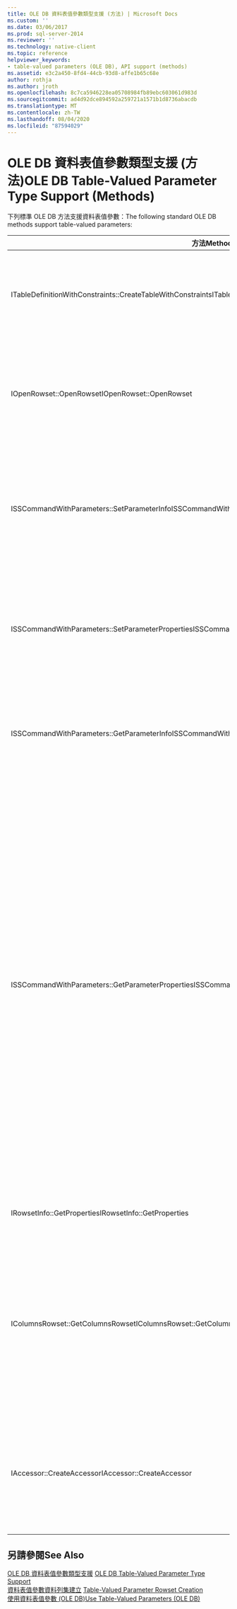 ```yaml
---
title: OLE DB 資料表值參數類型支援 (方法) | Microsoft Docs
ms.custom: ''
ms.date: 03/06/2017
ms.prod: sql-server-2014
ms.reviewer: ''
ms.technology: native-client
ms.topic: reference
helpviewer_keywords:
- table-valued parameters (OLE DB), API support (methods)
ms.assetid: e3c2a450-8fd4-44cb-93d8-affe1b65c68e
author: rothja
ms.author: jroth
ms.openlocfilehash: 8c7ca5946228ea05708984fb89ebc603061d983d
ms.sourcegitcommit: ad4d92dce894592a259721a1571b1d8736abacdb
ms.translationtype: MT
ms.contentlocale: zh-TW
ms.lasthandoff: 08/04/2020
ms.locfileid: "87594029"
---
```

# <a name="ole-db-table-valued-parameter-type-support-methods"></a><span data-ttu-id="f666a-102">OLE DB 資料表值參數類型支援 (方法)</span><span class="sxs-lookup"><span data-stu-id="f666a-102">OLE DB Table-Valued Parameter Type Support (Methods)</span></span>
  <span data-ttu-id="f666a-103">下列標準 OLE DB 方法支援資料表值參數：</span><span class="sxs-lookup"><span data-stu-id="f666a-103">The following standard OLE DB methods support table-valued parameters:</span></span>  
  
|<span data-ttu-id="f666a-104">方法</span><span class="sxs-lookup"><span data-stu-id="f666a-104">Method</span></span>|<span data-ttu-id="f666a-105">資料表值參數支援</span><span class="sxs-lookup"><span data-stu-id="f666a-105">Table-valued parameter support</span></span>|  
|------------|-------------------------------------|  
|<span data-ttu-id="f666a-106">ITableDefinitionWithConstraints::CreateTableWithConstraints</span><span class="sxs-lookup"><span data-stu-id="f666a-106">ITableDefinitionWithConstraints::CreateTableWithConstraints</span></span>|<span data-ttu-id="f666a-107">當您知道資料表值參數的類型資訊，而且想要根據類型資訊來具現化資料表值參數資料列集物件時使用。</span><span class="sxs-lookup"><span data-stu-id="f666a-107">Used when you know type information of table-valued parameter, and want to instantiate a table-valued parameter rowset object based on the type-information.</span></span><br /><br /> <span data-ttu-id="f666a-108">如需詳細資訊，請參閱[資料表值參數資料列集建立](table-valued-parameter-rowset-creation.md)中的「靜態情節」。</span><span class="sxs-lookup"><span data-stu-id="f666a-108">For more information, see "Static Scenario" in [Table-Valued Parameter Rowset Creation](table-valued-parameter-rowset-creation.md).</span></span>|  
|<span data-ttu-id="f666a-109">IOpenRowset::OpenRowset</span><span class="sxs-lookup"><span data-stu-id="f666a-109">IOpenRowset::OpenRowset</span></span>|<span data-ttu-id="f666a-110">當您不知道資料表值參數的類型資訊，而且想要根據從伺服器擷取的中繼資料資訊來具現化資料表值參數資料列集物件時使用。</span><span class="sxs-lookup"><span data-stu-id="f666a-110">Used when you do not know the type information of a table-valued parameter, and want to instantiate a table-valued parameter rowset object based on metadata information retrieved from the server.</span></span><br /><br /> <span data-ttu-id="f666a-111">如需詳細資訊，請參閱[資料表值參數資料列集建立](table-valued-parameter-rowset-creation.md)中的「動態情節」。</span><span class="sxs-lookup"><span data-stu-id="f666a-111">For more information, see "Dynamic Scenario" in [Table-Valued Parameter Rowset Creation](table-valued-parameter-rowset-creation.md).</span></span>|  
|<span data-ttu-id="f666a-112">ISSCommandWithParameters::SetParameterInfo</span><span class="sxs-lookup"><span data-stu-id="f666a-112">ISSCommandWithParameters::SetParameterInfo</span></span>|<span data-ttu-id="f666a-113">若要指定資料表值參數命令參數，取用者會在 DBPARAMBINDINFO 結構的 *pwszName* 成員中將此參數的類型指定為 "table" 或 "DBTYPE_TABLE"。</span><span class="sxs-lookup"><span data-stu-id="f666a-113">To specify a table-valued parameter command parameter, the consumer specifies the type of the parameter as "table" or "DBTYPE_TABLE" in the *pwszName* member of DBPARAMBINDINFO structure.</span></span> <span data-ttu-id="f666a-114">*ulParamSize* 設定為 ~0。</span><span class="sxs-lookup"><span data-stu-id="f666a-114">The *ulParamSize* is set to ~0.</span></span> <span data-ttu-id="f666a-115">如需詳細資訊，請參閱[執行包含資料表值參數的命令](executing-commands-containing-table-valued-parameters.md)中的「資料表值參數規格」。</span><span class="sxs-lookup"><span data-stu-id="f666a-115">For more information, see "Table-Valued Parameter Specification" in [Executing Commands Containing Table-Valued Parameters](executing-commands-containing-table-valued-parameters.md).</span></span>|  
|<span data-ttu-id="f666a-116">ISSCommandWithParameters::SetParameterProperties</span><span class="sxs-lookup"><span data-stu-id="f666a-116">ISSCommandWithParameters::SetParameterProperties</span></span>|<span data-ttu-id="f666a-117">會設定資料表值參數所特有的屬性，例如結構描述名稱、類型名稱、資料行順序和預設資料行。</span><span class="sxs-lookup"><span data-stu-id="f666a-117">Sets properties specific to table-valued parameters, such as schema name, type name, column order, and default columns.</span></span><br /><br /> <span data-ttu-id="f666a-118">取用者會在 SSPARAMPROPS 結構的 *iOrdinal* 中指定參數的序數。</span><span class="sxs-lookup"><span data-stu-id="f666a-118">The consumer specifies the ordinal of the parameter in the *iOrdinal* of the SSPARAMPROPS structure.</span></span> <span data-ttu-id="f666a-119">所要求的屬性集為 DBPROPSET_SQLSERVERPARAMETER。</span><span class="sxs-lookup"><span data-stu-id="f666a-119">The property set requested is DBPROPSET_SQLSERVERPARAMETER.</span></span>|  
|<span data-ttu-id="f666a-120">ISSCommandWithParameters::GetParameterInfo</span><span class="sxs-lookup"><span data-stu-id="f666a-120">ISSCommandWithParameters::GetParameterInfo</span></span>|<span data-ttu-id="f666a-121">取得指定之命令的所有參數類型。</span><span class="sxs-lookup"><span data-stu-id="f666a-121">Gets the types of all the parameters to a specified command.</span></span><br /><br /> <span data-ttu-id="f666a-122">如果是資料表值參數，DBPARAMINFO 結構中的 *wType* 欄位將會具有 DBTYPE_TABLE 類型。</span><span class="sxs-lookup"><span data-stu-id="f666a-122">For table-valued parameters, the *wType* field in DBPARAMINFO structure will have type DBTYPE_TABLE.</span></span> <span data-ttu-id="f666a-123">*ulParamSize* 欄位將會設定為 ~0，表示長度未知。</span><span class="sxs-lookup"><span data-stu-id="f666a-123">The *ulParamSize* field will be set to ~0 to indicate unknown length.</span></span>|  
|<span data-ttu-id="f666a-124">ISSCommandWithParameters::GetParameterProperties</span><span class="sxs-lookup"><span data-stu-id="f666a-124">ISSCommandWithParameters::GetParameterProperties</span></span>|<span data-ttu-id="f666a-125">取得 DBTYPE_TABLE 類型之參數的其他類型資訊。</span><span class="sxs-lookup"><span data-stu-id="f666a-125">Gets additional type information for parameters of the DBTYPE_TABLE type.</span></span><br /><br /> <span data-ttu-id="f666a-126">取用者會在 SSPARAMPROPS 結構的 *iOrdinal* 成員中指定參數的序數。</span><span class="sxs-lookup"><span data-stu-id="f666a-126">The consumer specifies the ordinal of the parameter in the *iOrdinal* member of the SSPARAMPROPS structure.</span></span> <span data-ttu-id="f666a-127">取用者可以在 DBPROPSET_SQLSERVERPARAMETER 屬性集中要求列在 ISSCommandWithParameters::SetParameterProperties 底下的任何屬性。</span><span class="sxs-lookup"><span data-stu-id="f666a-127">The consumer can request any of the properties in the DBPROPSET_SQLSERVERPARAMETER property set that are listed under ISSCommandWithParameters::SetParameterProperties.</span></span><br /><br /> <span data-ttu-id="f666a-128">因為取用者不知道資料表值參數類型，所以提供者必須將 SSPROP_PARAM_TYPE_TYPENAME、SSPROP_PARAM_TYPE_SCHEMANAME 和 SSPROP_PARAM_TYPE_CATALOGNAME 設定為正確的值。</span><span class="sxs-lookup"><span data-stu-id="f666a-128">Because the consumer does not know the table-valued parameter type, the provider must set the SSPROP_PARAM_TYPE_TYPENAME, SSPROP_PARAM_TYPE_SCHEMANAME, and SSPROP_PARAM_TYPE_CATALOGNAME to their correct values.</span></span> <span data-ttu-id="f666a-129">其餘的 SSPROP_PARAM_TABLE_DEFAULT_COLUMNS 和 SSPROP_PARAM_TABLE_COLUMN_SORT_ORDER 屬性將會有預設值。</span><span class="sxs-lookup"><span data-stu-id="f666a-129">The remaining properties, SSPROP_PARAM_TABLE_DEFAULT_COLUMNS and SSPROP_PARAM_TABLE_COLUMN_SORT_ORDER, will have their default values.</span></span> <span data-ttu-id="f666a-130">當取用者已經探索出資料表值參數類型名稱時，它會使用 IOpenRowset::OpenRowset 來建立這個資料表值參數的執行個體，並指定資料表值參數類型的名稱。</span><span class="sxs-lookup"><span data-stu-id="f666a-130">After the consumer has discovered the table-valued parameter type name, it uses IOpenRowset::OpenRowset to create an instance of this table-valued parameter, specifying the name of table-valued parameter type.</span></span> <span data-ttu-id="f666a-131">如需詳細資訊，請參閱[資料表值參數類型探索](../../database-engine/dev-guide/table-valued-parameter-type-discovery.md)。</span><span class="sxs-lookup"><span data-stu-id="f666a-131">For more information, see [Table-Valued Parameter Type Discovery](../../database-engine/dev-guide/table-valued-parameter-type-discovery.md).</span></span>|  
|<span data-ttu-id="f666a-132">IRowsetInfo::GetProperties</span><span class="sxs-lookup"><span data-stu-id="f666a-132">IRowsetInfo::GetProperties</span></span>|<span data-ttu-id="f666a-133">取得資料表值參數資料列集屬性。</span><span class="sxs-lookup"><span data-stu-id="f666a-133">Gets table-valued parameter rowset properties.</span></span> <span data-ttu-id="f666a-134">取用者可以使用這些屬性，以最佳方式設定繫結。</span><span class="sxs-lookup"><span data-stu-id="f666a-134">The consumer can use these properties to optimally set up bindings.</span></span>|  
|<span data-ttu-id="f666a-135">IColumnsRowset::GetColumnsRowset</span><span class="sxs-lookup"><span data-stu-id="f666a-135">IColumnsRowset::GetColumnsRowset</span></span>|<span data-ttu-id="f666a-136">擷取有關 [!INCLUDE[ssNoVersion](../../includes/ssnoversion-md.md)] 資料表的中繼資料資訊。</span><span class="sxs-lookup"><span data-stu-id="f666a-136">Retrieves metadata information about a [!INCLUDE[ssNoVersion](../../includes/ssnoversion-md.md)] table.</span></span> <span data-ttu-id="f666a-137">如果是資料表值參數，這個相同介面會提供有關每一個資料行的詳細中繼資料資訊，如下所示：</span><span class="sxs-lookup"><span data-stu-id="f666a-137">For table-valued parameters, this same interface provides detailed metadata information about each column, such as the following:</span></span><br /><br /> <span data-ttu-id="f666a-138">-DBCOLUMN_FLAGS 表示透過 DBCOLUMNFLAGS_ISNullABLE 位的 null 屬性。</span><span class="sxs-lookup"><span data-stu-id="f666a-138">-   DBCOLUMN_FLAGS indicates nullability through the DBCOLUMNFLAGS_ISNULLABLE bit.</span></span><br /><span data-ttu-id="f666a-139">-DBCOLUMN_ISUNIQUE 指出資料行是否為識別欄位。</span><span class="sxs-lookup"><span data-stu-id="f666a-139">-   DBCOLUMN_ISUNIQUE indicates whether the column is an identity column.</span></span><br /><span data-ttu-id="f666a-140">-DBCOLUMN_COMPUTEMODE 指出是否計算資料行。</span><span class="sxs-lookup"><span data-stu-id="f666a-140">-   DBCOLUMN_COMPUTEMODE indicates whether the column is computed.</span></span>|  
|<span data-ttu-id="f666a-141">IAccessor::CreateAccessor</span><span class="sxs-lookup"><span data-stu-id="f666a-141">IAccessor::CreateAccessor</span></span>|<span data-ttu-id="f666a-142">若要將資料表值參數資料列集物件繫結到命令參數，當您建立存取子時，請將它的 *wType* 成員設定為 DBTYPE_TABLE。</span><span class="sxs-lookup"><span data-stu-id="f666a-142">To bind a table-valued parameter rowset object to a command parameter, you create an accessor with its *wType* member set to DBTYPE_TABLE.</span></span> <span data-ttu-id="f666a-143">DBOBJECT 結構將會包含 IID_IRowset 或是 *iid* 成員中任何其他有效的資料列集物件介面。</span><span class="sxs-lookup"><span data-stu-id="f666a-143">The DBOBJECT structure will contain IID_IRowset or any other valid rowset object interface in the *iid* member.</span></span> <span data-ttu-id="f666a-144">其餘欄位的處理方式類似於 DBTYPE_IUNKNOWN。</span><span class="sxs-lookup"><span data-stu-id="f666a-144">The rest of the fields are treated similarly to DBTYPE_IUNKNOWN.</span></span>|  
  
## <a name="see-also"></a><span data-ttu-id="f666a-145">另請參閱</span><span class="sxs-lookup"><span data-stu-id="f666a-145">See Also</span></span>  
 <span data-ttu-id="f666a-146">[OLE DB 資料表值參數類型支援](ole-db-table-valued-parameter-type-support.md) </span><span class="sxs-lookup"><span data-stu-id="f666a-146">[OLE DB Table-Valued Parameter Type Support](ole-db-table-valued-parameter-type-support.md) </span></span>  
 <span data-ttu-id="f666a-147">[資料表值參數資料列集建立](table-valued-parameter-rowset-creation.md) </span><span class="sxs-lookup"><span data-stu-id="f666a-147">[Table-Valued Parameter Rowset Creation](table-valued-parameter-rowset-creation.md) </span></span>  
 [<span data-ttu-id="f666a-148">使用資料表值參數 &#40;OLE DB&#41;</span><span class="sxs-lookup"><span data-stu-id="f666a-148">Use Table-Valued Parameters &#40;OLE DB&#41;</span></span>](table-valued-parameters-ole-db.md)  
  
  
